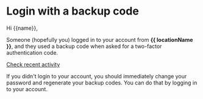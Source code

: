 # Login with a backup code

Hi {{name}},

Someone (hopefully you) logged in to your account from **{{ locationName }}**, and they used a backup code when asked for a two-factor authentication code.

<a href="{{ link }}" class="btn btn-primary">Check recent activity</a>

If you didn't login to your account, you should immediately change your password and regenerate your backup codes. You can do that by logging in to your account.